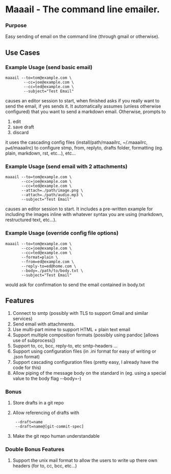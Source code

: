 Maaail - The command line emailer.
==================================

### Purpose

Easy sending of email on the command line (through gmail or otherwise).

Use Cases
---------

### Example Usage (send basic email)

    maaail --to=tom@example.com \
            --cc=joe@example.com \
            --cc=ted@example.com \
            --subject="Test Email"

causes an editor session to start, when finished asks if you really want to send
the email, if yes sends it. It automatically assumes (unless otherwise
configured) that you want to send a markdown email.  Otherwise, prompts to

1. edit
1. save draft
1. discard

it uses the cascading config files (install/path/maaailrc, ~/.maaailrc,
`pwd`/maaailrc) to configure stmp, from, replyto, drafts folder, formatting
(eg. plain, markdown, rst, etc...), etc...

### Example Usage (send email with 2 attachments)

    maaail --to=tom@example.com \
           --cc=joe@example.com \
           --cc=ted@example.com \
           --attach=./path/image.png \
           --attach=./path/audio.mp3 \
           --subject="Test Email"

causes an editor session to start. It includes a pre-written example for
including the images inline with whatever syntax you are using (markdown,
restructured text, etc...).

### Example Usage (override config file options)

    maaail --to=tom@example.com \
           --cc=joe@example.com \
           --cc=ted@example.com \
           --format=plain \
           --from=ed@example.com \
           --reply-to=ed@home.com \
           --body=./path/to/body.txt \
           --subject="Test Email"

would ask for confirmation to send the email contained in body.txt

Features
--------

1. Connect to smtp (possibly with TLS to support Gmail and similar services)
1. Send email with attachments.
1. Use multi-part mime to support HTML + plain text email
1. Support multiple composition formats (possibly using pandoc [allows use of
   subprocess])
1. Support to, cc, bcc, reply-to, etc smtp-headers ...
1. Support using configuration files (in .ini format for easy of writing or
   .json format)
1. Support cascading configuration files (pretty easy, I already have the code
   for this)
1. Allow piping of the message body on the standard in (eg. using a special
   value to the body flag --body=-)

### Bonus

1. Store drafts in a git repo

1. Allow referencing of drafts with

        --draft=name
        --draft=name@[git-commit-spec]

1. Make the git repo human understandable

### Double Bonus Features

1. Support the unix mail format to allow the users to write up there own headers
   (for to, cc, bcc, etc...)

